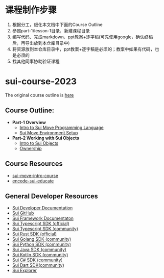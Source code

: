 # 课程制作步骤
1. 根据分工，细化本文档中下面的Course Outline
2. 参照part-1/lesson-1目录，新建课程目录
3. 编写代码、完成markdown、ppt教案+逐字稿(可先使用google，确认终稿后，再导出放到本仓库目录中)
4. 将资源放到本仓库目录中，ppt教案+逐字稿是必须的；教案中如果有代码，也是必须的
5. 找其他同事协助验证课程


# sui-course-2023


The original course outline is [here](https://docs.google.com/document/d/16L0k0KpZrfwXFSFmNWzQv0NoUODX2z2dk0vC9kqIP5E/edit#)

## Course Outline:
- **Part-1 Overview**
    - [Intro to Sui Move Programming Language](./part-1/lesson-1/lesson-1.md)
    - [Sui Move Environment Setup](./part-1/lesson-2/lesson-2.md)
- **Part-2 Working with Sui Objects**
    - [Intro to Sui Objects](./part-2/lesson-1/lesson-1.md)
    - [Ownership](./part-2/lesson-1/lesson-1.md)

## Course Resources
- [sui-move-intro-course](https://github.com/sui-foundation/sui-move-intro-course)
- [encode-sui-educate](https://github.com/sui-foundation/encode-sui-educate)

## General Developer Resources

- [Sui Developer Documentation](https://docs.sui.io/build)
- [Sui GitHub](https://github.com/MystenLabs/sui)
- [Sui Framework Documentaton](https://github.com/MystenLabs/sui/tree/main/crates/sui-framework/docs)
- [Sui Typescript SDK (official)](https://github.com/MystenLabs/sui/tree/main/sdk/typescript)
- [Sui Typescript SDK (community)](https://github.com/scallop-io/sui-kit)
- [Sui Rust SDK (official)](https://github.com/MystenLabs/sui/tree/main/crates/sui-sdk)
- [Sui Golang SDK (community)](https://github.com/coming-chat/go-sui-sdk)
- [Sui Python SDK (community)](https://github.com/FrankC01/pysui)
- [Sui Java SDK (community)](https://github.com/GrapeBaBa/sui4j)
- [Sui Kotlin SDK (community)](https://github.com/cosmostation/suikotlin)
- [Sui C# SDK (community)](https://github.com/d-moos/SuiNet)
- [Sui Dart SDK(community)](https://github.com/mofalabs/sui)
- [Sui Explorer](https://explorer.sui.io/)

